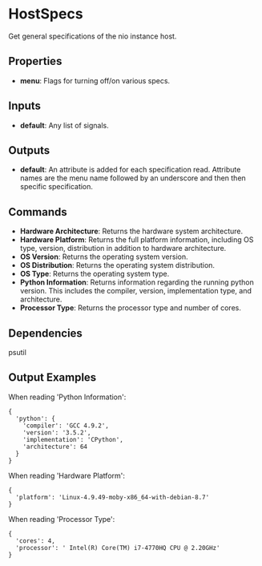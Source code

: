 HostSpecs
===========
Get general specifications of the nio instance host.

Properties
----------
- **menu**: Flags for turning off/on various specs.

Inputs
------
- **default**: Any list of signals.

Outputs
-------
- **default**: An attribute is added for each specification read. Attribute names are the menu name followed by an underscore and then then specific specification.

Commands
--------
- **Hardware Architecture**: Returns the hardware system architecture.
- **Hardware Platform**: Returns the full platform information, including OS type, version, distribution in addition to hardware architecture.
- **OS Version**: Returns the operating system version.
- **OS Distribution**: Returns the operating system distribution.
- **OS Type**: Returns the operating system type.
- **Python Information**: Returns information regarding the running python version.  This includes the compiler, version, implementation type, and architecture.
- **Processor Type**: Returns the processor type and number of cores.

Dependencies
--------
psutil

Output Examples
---------------
When reading 'Python Information':
```
{
  'python': {
    'compiler': 'GCC 4.9.2',
    'version': '3.5.2',
    'implementation': 'CPython',
    'architecture': 64
  }
}
```

When reading 'Hardware Platform':
```
{
  'platform': 'Linux-4.9.49-moby-x86_64-with-debian-8.7'
}
```

When reading 'Processor Type':
```
{
  'cores': 4,
  'processor': ' Intel(R) Core(TM) i7-4770HQ CPU @ 2.20GHz'
}
```
